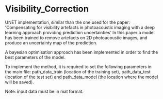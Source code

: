 # Visibility_Correction

UNET implementation, similar than the one used for the paper: 'Compensating for visibility artefacts in photoacoustic imaging with a deep learning approach providing prediction uncertainties' 
In this paper a model has been trained to remove artefacts on 2D photoacoustic images, and produce an uncertainty map of the prediction.

A bayesian optimisation approach has been implemented in order to find the best parameters of the model.

To implement the method, it is required to set the following parameters in the main file: path_data_train (location of the training set), path_data_test (location of the test set) and path_data_model  (the location where the model will be saved).

Note: input data must be in mat format.
